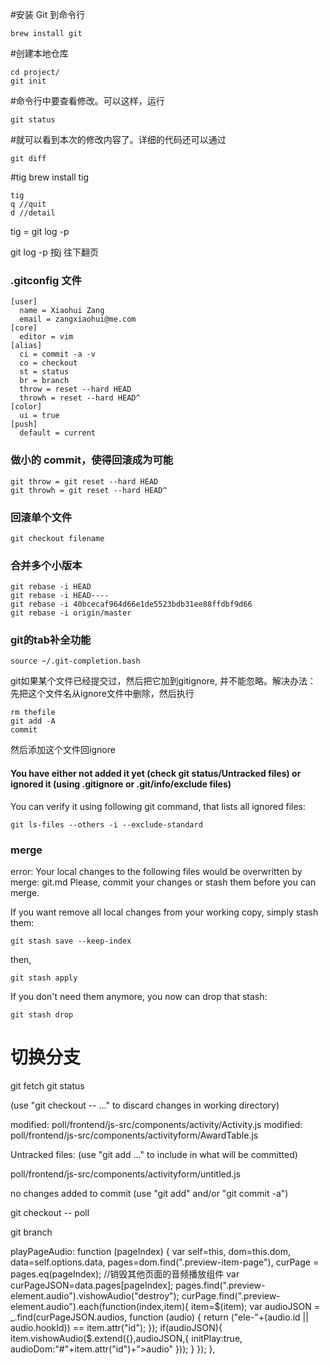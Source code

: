 #安装 Git 到命令行

    brew install git

#创建本地仓库

    cd project/
    git init

#命令行中要查看修改。可以这样，运行

    git status

#就可以看到本次的修改内容了。详细的代码还可以通过

    git diff

#tig
    brew install tig

    tig
    q //quit
    d //detail

tig = git log -p

git log -p
按j 往下翻页


### .gitconfig 文件
    [user]
      name = Xiaohui Zang
      email = zangxiaohui@me.com
    [core]
      editor = vim
    [alias]
      ci = commit -a -v
      co = checkout
      st = status
      br = branch
      throw = reset --hard HEAD
      throwh = reset --hard HEAD^
    [color]
      ui = true
    [push]
      default = current

### 做小的 commit，使得回滚成为可能

    git throw = git reset --hard HEAD
    git throwh = git reset --hard HEAD^

### 回滚单个文件

    git checkout filename

### 合并多个小版本

    git rebase -i HEAD
    git rebase -i HEAD----
    git rebase -i 40bcecaf964d66e1de5523bdb31ee88ffdbf9d66
    git rebase -i origin/master

### git的tab补全功能

    source ~/.git-completion.bash


git如果某个文件已经提交过，然后把它加到gitignore, 并不能忽略。解决办法：
先把这个文件名从ignore文件中删除，然后执行

    rm thefile
    git add -A
    commit

然后添加这个文件回ignore


#### You have either not added it yet (check git status/Untracked files) or ignored it (using .gitignore or .git/info/exclude files)

You can verify it using following git command, that lists all ignored files:

    git ls-files --others -i --exclude-standard



### merge

error: Your local changes to the following files would be overwritten by merge:
  git.md
Please, commit your changes or stash them before you can merge.

If you want remove all local changes from your working copy, simply stash them:

    git stash save --keep-index

then,

    git stash apply

If you don't need them anymore, you now can drop that stash:

    git stash drop



# 切换分支

git fetch
git status

   (use "git checkout -- <file>..." to discard changes in working directory)

  modified:   poll/frontend/js-src/components/activity/Activity.js
  modified:   poll/frontend/js-src/components/activityform/AwardTable.js

Untracked files:
  (use "git add <file>..." to include in what will be committed)

  poll/frontend/js-src/components/activityform/untitled.js

no changes added to commit (use "git add" and/or "git commit -a")


git checkout -- poll

git branch

playPageAudio: function (pageIndex) {
            var self=this,
                dom=this.dom,
                data=self.options.data,
                pages=dom.find(".preview-item-page"),
                curPage = pages.eq(pageIndex);
            //销毁其他页面的音频播放组件
            var curPageJSON=data.pages[pageIndex];
            pages.find(".preview-element.audio").vishowAudio("destroy");
            curPage.find(".preview-element.audio").each(function(index,item){
                item=$(item);
                var audioJSON = _.find(curPageJSON.audios, function (audio) {
                    return ("ele-"+(audio.id || audio.hookId)) == item.attr("id");
                });
                if(audioJSON){
                    item.vishowAudio($.extend({},audioJSON,{
                        initPlay:true,
                        audioDom:"#"+item.attr("id")+">audio"
                    }));
                }
            });
        },


